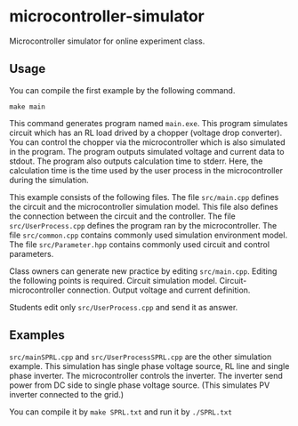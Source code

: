 # microcontroller-simulator
Microcontroller simulator for online experiment class.

## Usage
You can compile the first example by the following command.

```
make main
```

This command generates program named `main.exe`.
This program simulates circuit which has an RL load drived by a chopper (voltage drop converter).
You can control the chopper via the microcontroller which is also simulated in the program.
The program outputs simulated voltage and current data to stdout.
The program also outputs calculation time to stderr.
Here, the calculation time is the time used by the user process in the microcontroller during the simulation.

This example consists of the following files.
The file `src/main.cpp` defines the circuit and the microcontroller simulation model.
This file also defines the connection between the circuit and the controller.
The file `src/UserProcess.cpp` defines the program ran by the microcontroller.
The file `src/common.cpp` contains commonly used simulation environment model.
The file `src/Parameter.hpp` contains commonly used circuit and control parameters.

Class owners can generate new practice by editing `src/main.cpp`.
Editing the following points is required.
Circuit simulation model.
Circuit-microcontroller connection.
Output voltage and current definition.

Students edit only `src/UserProcess.cpp` and send it as answer.

## Examples
`src/mainSPRL.cpp` and `src/UserProcessSPRL.cpp` are the other simulation example.
This simulation has single phase voltage source, RL line and single phase inverter.
The microcontroller controls the inverter.
The inverter send power from DC side to single phase voltage source.
(This simulates PV inverter connected to the grid.)

You can compile it by `make SPRL.txt` and run it by `./SPRL.txt`


